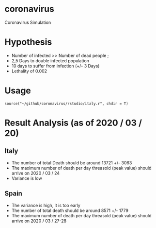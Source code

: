 # coronavirus
Coronavirus Simulation

# Hypothesis

* Number of infected >> Number of dead people ;
* 2,5 Days to double infected population
* 10 days to suffer from infection (+/- 3 Days)
* Lethality of 0.002

# Usage

`source("~/github/coronavirus/rstudio/italy.r", chdir = T)`

# Result Analysis (as of 2020 / 03 / 20)

## Italy

* The number of total Death should be around 13721 +/- 3063
* The maximum number of death per day threasold (peak value) should arrive on 2020 / 03 / 24
* Variance is low

## Spain

* The variance is high, it is too early
* The number of total death should be around 8571 +/- 1779
* The maximum number of death per day threasold (peak value) should arrive on 2020 / 03 / 27-28

